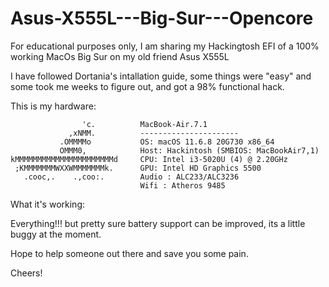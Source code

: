 # Asus-X555L---Big-Sur---Opencore


For educational purposes only, I am sharing my Hackingtosh EFI of a 100% working MacOs Big Sur on my old friend Asus X555L


I have followed Dortania's intallation guide, some things were "easy" and some took me weeks to figure out, and got a 98% functional hack.

This is my hardware:

                    'c.          MacBook-Air.7.1 
                 ,xNMM.          ---------------------- 
               .OMMMMo           OS: macOS 11.6.8 20G730 x86_64 
               OMMM0,            Host: Hackintosh (SMBIOS: MacBookAir7,1) 
    kMMMMMMMMMMMMMMMMMMMMMMd     CPU: Intel i3-5020U (4) @ 2.20GHz 
     ;KMMMMMMMWXXWMMMMMMMk.      GPU: Intel HD Graphics 5500 
       .cooc,.    .,coo:.        Audio : ALC233/ALC3236
                                 Wifi : Atheros 9485
                                 
 What it's working:
 
 Everything!!! but pretty sure battery support can be improved, its a little buggy at the moment.
 
 Hope to help someone out there and save you some pain.
 
 Cheers!
